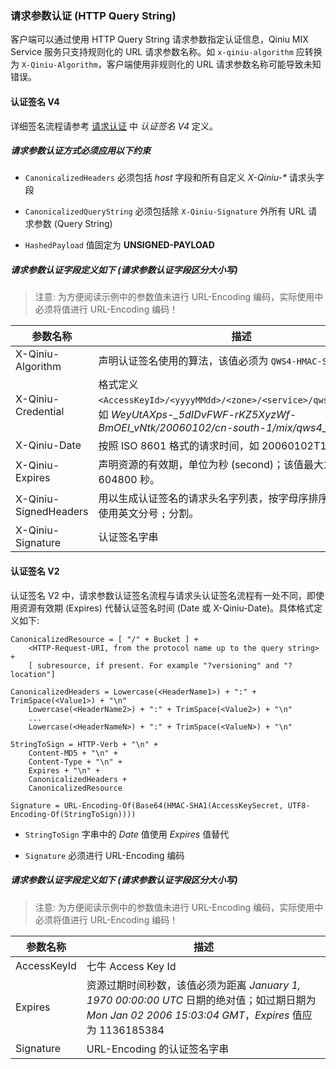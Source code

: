 ### 请求参数认证 (HTTP Query String)

客户端可以通过使用 HTTP Query String 请求参数指定认证信息，Qiniu MIX Service 服务只支持规则化的 URL 请求参数名称。如 `x-qiniu-algorithm` 应转换为 `X-Qiniu-Algorithm`，客户端使用非规则化的 URL 请求参数名称可能导致未知错误。

#### 认证签名 V4

详细签名流程请参考 [请求认证](authentication.md) 中 *认证签名 V4* 定义。

##### 请求参数认证方式必须应用以下约束

- `CanonicalizedHeaders` 必须包括 *host* 字段和所有自定义 *X-Qiniu-\** 请求头字段

- `CanonicalizedQueryString` 必须包括除 `X-Qiniu-Signature` 外所有 URL 请求参数 (Query String)

- `HashedPayload` 值固定为 **UNSIGNED-PAYLOAD**

##### 请求参数认证字段定义如下 (请求参数认证字段区分大小写)

> 注意: 为方便阅读示例中的参数值未进行 URL-Encoding 编码，实际使用中必须将值进行 URL-Encoding 编码！

参数名称 | 描述
------- | ----
X-Qiniu-Algorithm | 声明认证签名使用的算法，该值必须为 `QWS4-HMAC-SHA256`
X-Qiniu-Credential | 格式定义 `<AccessKeyId>/<yyyyMMdd>/<zone>/<service>/qws4_request`，如 *WeyUtAXps-_5dIDvFWF-rKZ5XyzWf-BmOEI_vNtk/20060102/cn-south-1/mix/qws4_request*
X-Qiniu-Date | 按照 ISO 8601 格式的请求时间，如 20060102T150304Z
X-Qiniu-Expires | 声明资源的有效期，单位为秒 (second)；该值最大为 7 天，即 604800 秒。
X-Qiniu-SignedHeaders | 用以生成认证签名的请求头名字列表，按字母序排序，多个名字使用英文分号 `;` 分割。
X-Qiniu-Signature | 认证签名字串

#### 认证签名 V2

认证签名 V2 中，请求参数认证签名流程与请求头认证签名流程有一处不同，即使用资源有效期 (Expires) 代替认证签名时间 (Date 或 X-Qiniu-Date)。具体格式定义如下:

    CanonicalizedResource = [ "/" + Bucket ] +
        <HTTP-Request-URI, from the protocol name up to the query string> +
        [ subresource, if present. For example "?versioning" and "?location"]

    CanonicalizedHeaders = Lowercase(<HeaderName1>) + ":" + TrimSpace(<Value1>) + "\n"
        Lowercase(<HeaderName2>) + ":" + TrimSpace(<Value2>) + "\n"
        ...
        Lowercase(<HeaderNameN>) + ":" + TrimSpace(<ValueN>) + "\n"

    StringToSign = HTTP-Verb + "\n" +
        Content-MD5 + "\n" +
        Content-Type + "\n" +
        Expires + "\n" +
        CanonicalizedHeaders +
        CanonicalizedResource

    Signature = URL-Encoding-Of(Base64(HMAC-SHA1(AccessKeySecret, UTF8-Encoding-Of(StringToSign))))

- `StringToSign` 字串中的 *Date* 值使用 *Expires* 值替代

- `Signature` 必须进行 URL-Encoding 编码

##### 请求参数认证字段定义如下 (请求参数认证字段区分大小写)

> 注意: 为方便阅读示例中的参数值未进行 URL-Encoding 编码，实际使用中必须将值进行 URL-Encoding 编码！

参数名称 | 描述
------- | ----
AccessKeyId | 七牛 Access Key Id
Expires | 资源过期时间秒数，该值必须为距离 *January 1, 1970 00:00:00 UTC* 日期的绝对值；如过期日期为 *Mon Jan 02 2006 15:03:04 GMT*，*Expires* 值应为 1136185384
Signature | URL-Encoding 的认证签名字串
